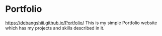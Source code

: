 # Portfolio
https://debangshiii.github.io/Portfolio/
This is my simple Portfolio website which has my projects and skills described in it.
